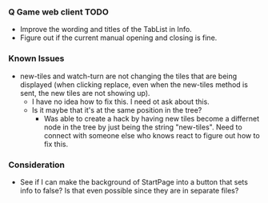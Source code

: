 ### Q Game web client TODO ###
  * Improve the wording and titles of the TabList in Info.
  * Figure out if the current manual opening and closing is fine. 
  

### Known Issues
  * new-tiles and watch-turn are not changing the tiles that are being displayed (when clicking replace, even when the new-tiles method is sent, the new tiles are not showing up). 
    * I have no idea how to fix this. I need ot ask about this. 
    * Is it maybe that it's at the same position in the tree?
      * Was able to create a hack by having new tiles become a differnet node in the tree by just being the string "new-tiles". Need to connect with someone else who knows react to figure out how to fix this.

### Consideration
  * See if I can make the background of StartPage into a button that sets info to false? Is that even possible since they are in separate files?

